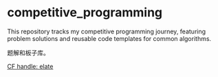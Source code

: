 # competitive_programming
This repository tracks my competitive programming journey, featuring problem solutions and reusable code templates for common algorithms.   

题解和板子库。  

[CF handle: elate](https://codeforces.com/profile/elate) 



